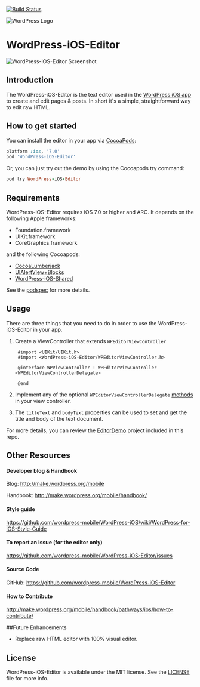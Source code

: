 [![Build Status](https://travis-ci.org/wordpress-mobile/WordPress-iOS-Editor.svg?branch=develop)](https://travis-ci.org/wordpress-mobile/WordPress-iOS-Editor)

![WordPress Logo](http://s.w.org/about/images/logos/wordpress-logo-hoz-rgb.png)

# WordPress-iOS-Editor

![WordPress-iOS-Editor Screenshot](https://i.cloudup.com/M_Qk9N3B9k-2000x2000.png)

## Introduction

The WordPress-iOS-Editor is the text editor used in the [WordPress iOS app](https://github.com/wordpress-mobile/WordPress-iOS) to create and edit pages & posts. In short it's a simple, straightforward way to edit raw HTML.

## How to get started
You can install the editor in your app via [CocoaPods](http://cocoapods.org):

```ruby
platform :ios, '7.0'
pod 'WordPress-iOS-Editor'
```

Or, you can just try out the demo by using the Cocoapods try command:

```ruby
pod try WordPress-iOS-Editor
```

## Requirements

WordPress-iOS-Editor requires iOS 7.0 or higher and ARC. It depends on the following Apple frameworks:

* Foundation.framework
* UIKit.framework
* CoreGraphics.framework

and the following Cocoapods:

* [CocoaLumberjack](https://github.com/CocoaLumberjack/CocoaLumberjack)
* [UIAlertView+Blocks](https://github.com/jivadevoe/UIAlertView-Blocks)
* [WordPress-iOS-Shared](https://github.com/wordpress-mobile/WordPress-iOS-Shared)

See the [podspec](https://github.com/wordpress-mobile/WordPress-iOS-Editor/blob/develop/WordPress-iOS-Editor.podspec) for more details.

## Usage

There are three things that you need to do in order to use the WordPress-iOS-Editor in your app.

1. Create a ViewController that extends ```WPEditorViewController```

        #import <UIKit/UIKit.h>
        #import <WordPress-iOS-Editor/WPEditorViewController.h>

        @interface WPViewController : WPEditorViewController <WPEditorViewControllerDelegate>

        @end

2. Implement any of the optional ```WPEditorViewControllerDelegate``` [methods](https://github.com/wordpress-mobile/WordPress-iOS-Editor/blob/develop/Classes/WPEditorViewController.h) in your view controller.

3. The ```titleText``` and ```bodyText``` properties can be used to set and get the title and body of the text document.

For more details, you can review the [EditorDemo](https://github.com/wordpress-mobile/WordPress-iOS-Editor/tree/develop/Example) project included in this repo.

## Other Resources

#### Developer blog & Handbook

Blog: http://make.wordpress.org/mobile

Handbook: http://make.wordpress.org/mobile/handbook/

#### Style guide

https://github.com/wordpress-mobile/WordPress-iOS/wiki/WordPress-for-iOS-Style-Guide

#### To report an issue (for the editor only)

https://github.com/wordpress-mobile/WordPress-iOS-Editor/issues

#### Source Code

GitHub: https://github.com/wordpress-mobile/WordPress-iOS-Editor

#### How to Contribute

http://make.wordpress.org/mobile/handbook/pathways/ios/how-to-contribute/

##Future Enhancements

* Replace raw HTML editor with 100% visual editor.

## License

WordPress-iOS-Editor is available under the MIT license. See the [LICENSE](https://raw.githubusercontent.com/wordpress-mobile/WordPress-iOS-Editor/develop/LICENSE) file for more info.
